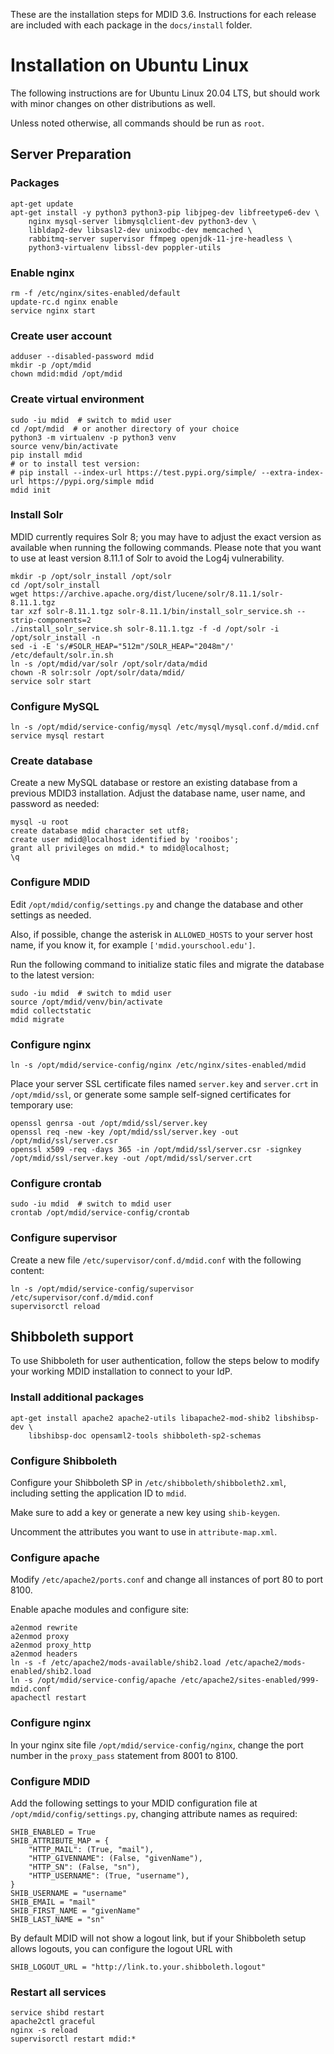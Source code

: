 These are the installation steps for MDID 3.6.  Instructions for
each release are included with each package in the `docs/install`
folder.

# Installation on Ubuntu Linux

The following instructions are for Ubuntu Linux 20.04 LTS, but
should work with minor changes on other distributions as well.

Unless noted otherwise, all commands should be run as `root`.

## Server Preparation
### Packages
```
apt-get update
apt-get install -y python3 python3-pip libjpeg-dev libfreetype6-dev \
    nginx mysql-server libmysqlclient-dev python3-dev \
    libldap2-dev libsasl2-dev unixodbc-dev memcached \
    rabbitmq-server supervisor ffmpeg openjdk-11-jre-headless \
    python3-virtualenv libssl-dev poppler-utils
```
### Enable nginx
```
rm -f /etc/nginx/sites-enabled/default
update-rc.d nginx enable
service nginx start
```
### Create user account
```
adduser --disabled-password mdid
mkdir -p /opt/mdid
chown mdid:mdid /opt/mdid
```
### Create virtual environment
```
sudo -iu mdid  # switch to mdid user
cd /opt/mdid  # or another directory of your choice
python3 -m virtualenv -p python3 venv
source venv/bin/activate
pip install mdid
# or to install test version:
# pip install --index-url https://test.pypi.org/simple/ --extra-index-url https://pypi.org/simple mdid
mdid init
```
### Install Solr
MDID currently requires Solr 8; you may have to adjust the exact version as
available when running the following commands.
Please note that you want to use at least version 8.11.1 of Solr to avoid the Log4j vulnerability.
```
mkdir -p /opt/solr_install /opt/solr
cd /opt/solr_install
wget https://archive.apache.org/dist/lucene/solr/8.11.1/solr-8.11.1.tgz
tar xzf solr-8.11.1.tgz solr-8.11.1/bin/install_solr_service.sh --strip-components=2
./install_solr_service.sh solr-8.11.1.tgz -f -d /opt/solr -i /opt/solr_install -n
sed -i -E 's/#SOLR_HEAP="512m"/SOLR_HEAP="2048m"/' /etc/default/solr.in.sh
ln -s /opt/mdid/var/solr /opt/solr/data/mdid
chown -R solr:solr /opt/solr/data/mdid/
service solr start
```
### Configure MySQL
```
ln -s /opt/mdid/service-config/mysql /etc/mysql/mysql.conf.d/mdid.cnf
service mysql restart
```
### Create database
Create a new MySQL database or restore an existing database from a previous
MDID3 installation. Adjust the database name, user name, and password as needed:
```
mysql -u root
create database mdid character set utf8;
create user mdid@localhost identified by 'rooibos';
grant all privileges on mdid.* to mdid@localhost;
\q
```
### Configure MDID
Edit `/opt/mdid/config/settings.py` and change the database and other settings 
as needed. 

Also, if possible, change the asterisk in `ALLOWED_HOSTS` to your server
host name, if you know it, for example `['mdid.yourschool.edu']`.

Run the following command to initialize static files and migrate the database
to the latest version:
```
sudo -iu mdid  # switch to mdid user
source /opt/mdid/venv/bin/activate
mdid collectstatic
mdid migrate
```
### Configure nginx
```
ln -s /opt/mdid/service-config/nginx /etc/nginx/sites-enabled/mdid
```
Place your server SSL certificate files named `server.key` and `server.crt`
in `/opt/mdid/ssl`, or generate some sample self-signed certificates for
temporary use:
```
openssl genrsa -out /opt/mdid/ssl/server.key
openssl req -new -key /opt/mdid/ssl/server.key -out /opt/mdid/ssl/server.csr
openssl x509 -req -days 365 -in /opt/mdid/ssl/server.csr -signkey /opt/mdid/ssl/server.key -out /opt/mdid/ssl/server.crt
```
### Configure crontab
```
sudo -iu mdid  # switch to mdid user
crontab /opt/mdid/service-config/crontab
```
### Configure supervisor
Create a new file `/etc/supervisor/conf.d/mdid.conf` with the following content:
```
ln -s /opt/mdid/service-config/supervisor /etc/supervisor/conf.d/mdid.conf
supervisorctl reload
```

## Shibboleth support

To use Shibboleth for user authentication, follow the steps below to
modify your working MDID installation to connect to your IdP.

### Install additional packages
```
apt-get install apache2 apache2-utils libapache2-mod-shib2 libshibsp-dev \
    libshibsp-doc opensaml2-tools shibboleth-sp2-schemas
```
### Configure Shibboleth

Configure your Shibboleth SP in `/etc/shibboleth/shibboleth2.xml`, including
setting the application ID to `mdid`.

Make sure to add a key or generate a new key using `shib-keygen`.

Uncomment the attributes you want to use in `attribute-map.xml`.

### Configure apache

Modify `/etc/apache2/ports.conf` and change all instances of port 80 to
port 8100.

Enable apache modules and configure site:
```
a2enmod rewrite
a2enmod proxy
a2enmod proxy_http
a2enmod headers
ln -s -f /etc/apache2/mods-available/shib2.load /etc/apache2/mods-enabled/shib2.load
ln -s /opt/mdid/service-config/apache /etc/apache2/sites-enabled/999-mdid.conf
apachectl restart
```

### Configure nginx

In your nginx site file `/opt/mdid/service-config/nginx`, change the port
number in the `proxy_pass` statement from 8001 to 8100.

### Configure MDID

Add the following settings to your MDID configuration file at
`/opt/mdid/config/settings.py`, changing attribute names as required:

```
SHIB_ENABLED = True
SHIB_ATTRIBUTE_MAP = {
    "HTTP_MAIL": (True, "mail"),
    "HTTP_GIVENNAME": (False, "givenName"),
    "HTTP_SN": (False, "sn"),
    "HTTP_USERNAME": (True, "username"),
}
SHIB_USERNAME = "username"
SHIB_EMAIL = "mail"
SHIB_FIRST_NAME = "givenName"
SHIB_LAST_NAME = "sn"
```

By default MDID will not show a logout link, but if your Shibboleth setup
allows logouts, you can configure the logout URL with

```
SHIB_LOGOUT_URL = "http://link.to.your.shibboleth.logout"
```

### Restart all services

```
service shibd restart
apache2ctl graceful
nginx -s reload
supervisorctl restart mdid:*
```
